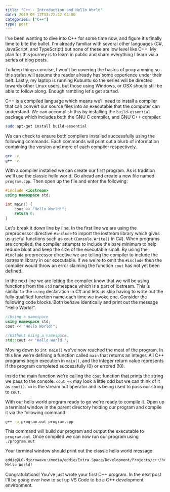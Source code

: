 ```yaml
---
title: "C++ - Introduction and Hello World"
date: 2019-05-12T13:22:42-04:00
categories: ["C++"]
type: post
---
```


I've been wanting to dive into C++ for some time now, and figure it's finally time to bite the bullet. I'm already familiar with several other languages (C#, JavaScript, and TypeScript) but none of these are low level like C++. My plan for this journey is to learn in public and share everything I learn via a series of blog posts. 

To keep things concise, I won't be covering the basics of programming so this series will assume the reader already has some experience under their belt. Lastly, my laptop is running Kubuntu so the series will be directed towards other Linux users, but those using Windows, or OSX should still be able to follow along. Enough rambling let's get started.

C++ is a compiled language which means we'll need to install a compiler that can convert our source files into an executable that the computer can understand. We can accomplish this by installing the `build-essential` package which includes both the GNU C compiler, and GNU C++ compiler.

```bash
sudo apt-get install build-essential
```

We can check to ensure both compilers installed successfully using the following commands. Each commands will print out a blurb of information containing the version and more of each compiler respectively.

```bash
gcc -v
g++ -v
```
 With a compiler installed we can create our first program. As is tradition we'll use the classic hello world. Go ahead and create a new file named `program.cpp`. Then open up the file and enter the following:

```c++
#include <iostream>
using namespace std;

int main() {
    cout << "Hello World!";
    return 0;
}
```

Let's break it down line by line. In the first line we are using the preprocessor directive `#include` to import the iostream library which gives us useful functions such as `cout` (`Console.Write()` in C#). When programs are compiled, the compiler attempts to include the bare minimum to help reduce bloat and keep the size of the executable small. By using the `#include` preprocessor directive we are telling the compiler to include the iostream library in our executable. If we we're to omit the `#include` then the compiler would throw an error claiming the function `cout` has not yet been defined.

In the next line we are letting the compiler know that we will be using functions from the `std` namespace which is a part of iostream. This is similar to the `using` declaration in C# and lets us skip having to write out the fully qualified function name each time we invoke one. Consider the following code blocks. Both behave identically and print out the message "Hello World!".

```c++
//Using a namespace
using namespace std;
cout << "Hello World!";
```

```c++
//Without using a namespace.
std::cout << "Hello World!";

```

Moving down to `int main()` we've now reached the meat of the program. In this line we're defining a function called `main` that returns an integer. All C++ programs begin execution in `main()`, and the integer return value represents if the program completed successfully (0) or errored (!0).

Inside the main function we're calling the `cout` function that prints the string we pass to the console. `cout <<` may look a little odd but we can think of it as `cout()`. `<<` is the stream out operator and is being used to pass our string to `cout`.

With our hello world program ready to go we're ready to compile it. Open up a terminal window in the parent directory holding our program and compile it via the following command

```bash
g++ -o program.out program.cpp
```

This command will build our program and output the executable to `program.out`. Once compiled we can now run our program using `./program.out`

Your terminal window should print out the classic hello world message:

```bash
eddie@LG-Microwave:/media/eddie/Extra Space/Development/Projects/c++/hello-world$ ./program.out
Hello World!
```

Congratulations! You've just wrote your first C++ program. In the next post I'll be going over how to set up VS Code to be a C++ development environment.